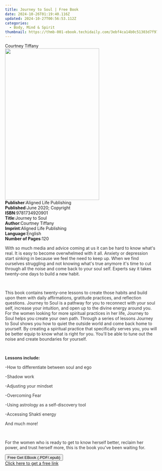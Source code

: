 ```yaml
---
title: Journey to Soul | Free Book
date: 2024-10-26T01:19:40.116Z
updated: 2024-10-27T00:56:53.112Z
categories:
  - Body, Mind & Spirit
thumbnail: https://thmb-001-ebook.techidaily.com/3ebf4ca14b0c51303d7f97dd71efcc8734e6829f77c8880e2688bb6650213f33.jpg
---
```

<main id="book-container">
  <div class="flex flex-col">
    <div class="book-brief flex-1 py-6 px-4 sm:p-6 md:py-10 md:px-8">
      <!-- brief-->
      <div class="book-brief-main">Courtney Tiffany</div>
    </div>
    <div
      class="book-meta-info flex-1 grid gap-4 col-start-1 col-end-3 row-start-1 sm:mb-6 sm:grid-cols-4 lg:gap-6 lg:col-start-2 lg:row-end-6 lg:row-span-6 lg:mb-0"
    >
      <div
        class="book-meta-info-left place-content-center mt-4 p-4 text-sm leading-6 col-start-2 col-span-2 dark:text-slate-400"
      >
        <img
          class="w-full h-500 object-cover rounded-lg sm:h-255 sm:col-span-2 lg:col-span-full"
          src="https://img-001-ebook.techidaily.com/2bcff0777c98548258acc4ca96da28c59a790ffc4ecfc6338e8346fe2c445ccd.jpg"
          alt=""
          width="312"
          height="500"
        />
      </div>
      <div
        class="book-meta-info-right mt-2 col-start-1 row-start-2 col-span-3 self-center"
      >
        <!-- meta data  -->
        <div class="flex flex-col px-4 md:px-8">
          <div class="flex-1">
            <strong>Publisher</strong>:<span class="px-2"
              >Aligned Life Publishing</span
            >
          </div>
          <div class="flex-1">
            <strong>Published</strong>:<span class="px-2"
              >June 2020; Copyright</span
            >
          </div>
          <div class="flex-1">
            <strong>ISBN</strong>:<span class="px-2">9781734920901</span>
          </div>
          <div class="flex-1">
            <strong>Title</strong>:<span class="px-2">Journey to Soul</span>
          </div>
          <div class="flex-1">
            <strong>Author</strong>:<span class="px-2">Courtney Tiffany</span>
          </div>
          <div class="flex-1">
            <strong>Imprint</strong>:<span class="px-2"
              >Aligned Life Publishing</span
            >
          </div>
          <div class="flex-1">
            <strong>Language</strong>:<span class="px-2">English</span>
          </div>
          <div class="flex-1">
            <strong>Number of Pages</strong>:<span class="px-2">120</span>
          </div>
        </div>
      </div>
    </div>
    <div class="book-description flex-1 py-6 px-4 sm:p-6 md:py-10 md:px-8">
      <div class="book-description-main">
        <div accordion-content="" id="description">
          <p>
            <span style="color: rgb(51, 51, 51)"
              >With so much media and advice coming at us it can be hard to know
              what's real. It is easy to become overwhelmed with it all. Anxiety
              or depression start sinking in because we feel the need to keep
              up. When we find ourselves struggling and not knowing what's true
              anymore it's time to cut through all the noise and come back to
              your soul self. Experts say it takes twenty-one days to build a
              new habit.
            </span>
          </p>
          <p><br /></p>
          <p>
            <span style="color: rgb(51, 51, 51)"
              >This book contains twenty-one lessons to create those habits and
              build upon them with daily affirmations, gratitude practices, and
              reflection questions. Journey to Soul is a pathway for you to
              reconnect with your soul self, increase your intuition, and open
              up to the divine energy around you. For the women looking for more
              spiritual practices in her life, Journey to Soul helps you create
              your own path. Through a series of lessons Journey to Soul shows
              you how to quiet the outside world and come back home to yourself.
              By creating a spiritual practice that specifically serves you, you
              will be better equip to know what is right for you. You'll be able
              to tune out the noise and create boundaries for yourself.
            </span>
          </p>
          <p><br /></p>
          <p>
            <strong style="color: rgb(51, 51, 51)">Lessons include: </strong>
          </p>
          <p>
            <span style="color: rgb(51, 51, 51)"
              >-How to differentiate between soul and ego
            </span>
          </p>
          <p><span style="color: rgb(51, 51, 51)">-Shadow work </span></p>
          <p>
            <span style="color: rgb(51, 51, 51)">-Adjusting your mindset </span>
          </p>
          <p><span style="color: rgb(51, 51, 51)">-Overcoming Fear </span></p>
          <p>
            <span style="color: rgb(51, 51, 51)"
              >-Using astrology as a self-discovery tool
            </span>
          </p>
          <p>
            <span style="color: rgb(51, 51, 51)"
              >-Accessing Shakti energy
            </span>
          </p>
          <p><span style="color: rgb(51, 51, 51)">And much more! </span></p>
          <p><br /></p>
          <p>
            <span style="color: rgb(51, 51, 51)"
              ><span></span>For the women who is ready to get to know herself
              better, reclaim her power, and trust herself more, this is the
              book you've been waiting for.</span
            >
          </p>
        </div>
        <div class="accordion-fader"></div>
      </div>
    </div>
    <div class="book-excerpts flex-1 py-6 px-4 sm:p-6 md:py-10 md:px-8"></div>
    <div
      class="book-about-author flex-1 py-6 px-4 sm:p-6 md:py-10 md:px-8"
    ></div>
    <div class="book-free-get flex-1 py-6 px-4 sm:p-6 md:py-10 md:px-8">
      <button
        id="btn-free-get"
        class="bg-blue-500 hover:bg-blue-700 text-white font-bold py-2 px-4 rounded"
      >
        Free Get EBook (.PDF/.epub)
      </button>
      <div id="countdown-display" class="px-2 text-lg mt-2"></div>
      <a
        id="free-link"
        class="hidden bg-blue-500 hover:bg-blue-700 text-white font-bold py-2 px-4 rounded"
        href="https://www.ebooks.com/en-us/book/210243272/journey-to-soul/courtney-tiffany/"
        target="_blank"
        >Click here to get a free link</a
      >
    </div>
    <script>
      let countdownTime = 0;
      let countdownInterval = null;
      document
        .getElementById('btn-free-get')
        .addEventListener('click', startCountdown);
      function startCountdown() {
        countdownTime = new Date().getTime() + 60000 * 3;
        countdownInterval = setInterval(updateCountdown, 1000);
        document.getElementById('btn-free-get').disabled = true;
        document
          .getElementById('btn-free-get')
          .classList.add('bg-gray-500', 'cursor-not-allowed');
      }
      function updateCountdown() {
        let currentTime = new Date().getTime();
        let timeLeft = countdownTime - currentTime;
        let secondsLeft = Math.floor(timeLeft / 1000);
        document.getElementById('countdown-display').innerHTML =
          `Remaining time: ${secondsLeft} seconds.`;
        if (secondsLeft <= 0) {
          clearInterval(countdownInterval);
          document.getElementById('btn-free-get').classList.add('hidden');
          document.getElementById('free-link').classList.remove('hidden');
          document.getElementById('countdown-display').innerHTML = '';
        }
      }
    </script>
  </div>
</main>

<ins class="adsbygoogle"
      style="display:block"
      data-ad-client="ca-pub-7571918770474297"
      data-ad-slot="8358498916"
      data-ad-format="auto"
      data-full-width-responsive="true"></ins>
    